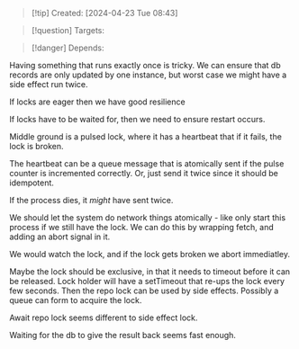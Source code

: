 
>[!tip] Created: [2024-04-23 Tue 08:43]

>[!question] Targets: 

>[!danger] Depends: 

Having something that runs exactly once is tricky.  We can ensure that db records are only updated by one instance, but worst case we might have a side effect run twice.

If locks are eager then we have good resilience

If locks have to be waited for, then we need to ensure restart occurs.

Middle ground is a pulsed lock, where it has a heartbeat that if it fails, the lock is broken.

The heartbeat can be a queue message that is atomically sent if the pulse counter is incremented correctly.  Or, just send it twice since it should be idempotent.

If the process dies, it *might* have sent twice.

We should let the system do network things atomically - like only start this process if we still have the lock.  We can do this by wrapping fetch, and adding an abort signal in it.

We would watch the lock, and if the lock gets broken we abort immediatley.

Maybe the lock should be exclusive, in that it needs to timeout before it can be released.
Lock holder will have a setTimeout that re-ups the lock every few seconds.
Then the repo lock can be used by side effects.
Possibly a queue can form to acquire the lock.

Await repo lock seems different to side effect lock.

Waiting for the db to give the result back seems fast enough.